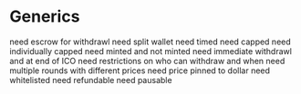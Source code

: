 # Generics

need escrow for withdrawl
need split wallet
need timed
need capped
need individually capped
need minted and not minted
need immediate withdrawl and at end of ICO
need restrictions on who can withdraw and when
need multiple rounds with different prices
need price pinned to dollar
need whitelisted
need refundable
need pausable
